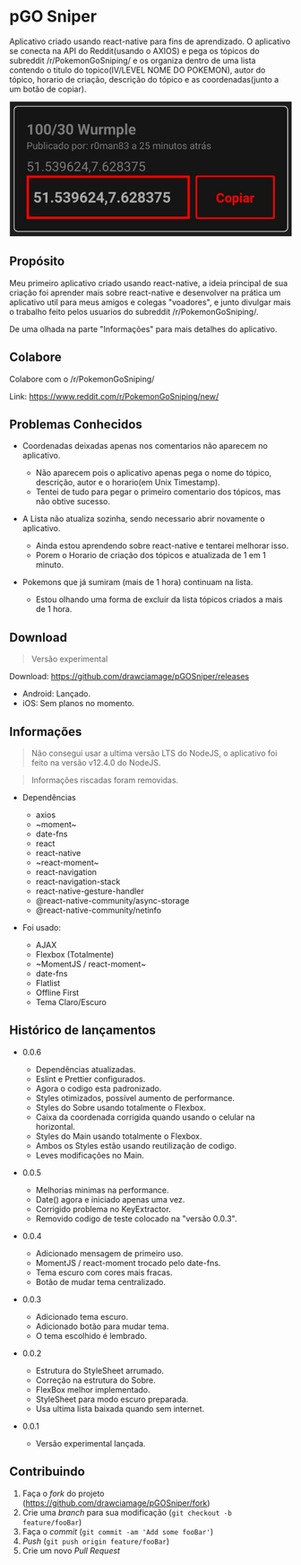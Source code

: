 # pGO Sniper

Aplicativo criado usando react-native para fins de aprendizado. O aplicativo se conecta na API do Reddit(usando o AXIOS) e pega os tópicos do subreddit /r/PokemonGoSniping/ e os organiza dentro de uma lista contendo o titulo do topico(IV/LEVEL  NOME DO POKEMON), autor do tópico, horario de criação, descrição do tópico e as coordenadas(junto a um botão de copiar).

![imagem](img.png?raw=true)

## Propósito

Meu primeiro aplicativo criado usando react-native, a ideia principal de sua criação foi aprender mais sobre react-native e desenvolver na prática um aplicativo util para meus amigos e colegas "voadores", e junto divulgar mais o trabalho feito pelos usuarios do subreddit /r/PokemonGoSniping/.

De uma olhada na parte "Informações" para mais detalhes do aplicativo.

## Colabore

Colabore com o /r/PokemonGoSniping/

Link: https://www.reddit.com/r/PokemonGoSniping/new/

## Problemas Conhecidos

* Coordenadas deixadas apenas nos comentarios não aparecem no aplicativo.
  * Não aparecem pois o aplicativo apenas pega o nome do tópico, descrição, autor e o horario(em Unix Timestamp).
  * Tentei de tudo para pegar o primeiro comentario dos tópicos, mas não obtive sucesso.

* A Lista não atualiza sozinha, sendo necessario abrir novamente o aplicativo.
  * Ainda estou aprendendo sobre react-native e tentarei melhorar isso.
  * Porem o Horario de criação dos tópicos e atualizada de 1 em 1 minuto.

* Pokemons que já sumiram (mais de 1 hora) continuam na lista.
  * Estou olhando uma forma de excluir da lista tópicos criados a mais de 1 hora.

## Download

> Versão experimental

Download: https://github.com/drawciamage/pGOSniper/releases

* Android: Lançado.
* iOS: Sem planos no momento.

## Informações

> Não consegui usar a ultima versão LTS do NodeJS, o aplicativo foi feito na versão v12.4.0 do NodeJS.

> Informações riscadas foram removidas. 

* Dependências
  * axios
  * ~moment~
  * date-fns
  * react
  * react-native
  * ~react-moment~
  * react-navigation
  * react-navigation-stack
  * react-native-gesture-handler
  * @react-native-community/async-storage
  * @react-native-community/netinfo

* Foi usado:
  * AJAX
  * Flexbox (Totalmente)
  * ~MomentJS / react-moment~
  * date-fns
  * Flatlist
  * Offline First
  * Tema Claro/Escuro

## Histórico de lançamentos

* 0.0.6
  * Dependências atualizadas.
  * Eslint e Prettier configurados.
  * Agora o codigo esta padronizado.
  * Styles otimizados, possível  aumento de performance.
  * Styles do Sobre usando totalmente o Flexbox.
  * Caixa da coordenada corrigida quando usando o celular na horizontal.
  * Styles do Main usando totalmente o Flexbox.
  * Ambos os Styles estão usando reutilização de codigo.
  * Leves modificações no Main.
  
* 0.0.5
  * Melhorias minimas na performance.
  * Date() agora e iniciado apenas uma vez.
  * Corrigido problema no KeyExtractor.
  * Removido codigo de teste colocado na "versão 0.0.3".

* 0.0.4
  * Adicionado mensagem de primeiro uso.
  * MomentJS / react-moment trocado pelo date-fns.
  * Tema escuro com cores mais fracas.
  * Botão de mudar tema centralizado.

* 0.0.3
  * Adicionado tema escuro.
  * Adicionado botão para mudar tema.
  * O tema escolhido é lembrado.

* 0.0.2
  * Estrutura do StyleSheet arrumado.
  * Correção na estrutura do Sobre.
  * FlexBox melhor implementado.
  * StyleSheet para modo escuro preparada.
  * Usa ultima lista baixada quando sem internet.

* 0.0.1
    * Versão experimental lançada.

## Contribuindo

1. Faça o _fork_ do projeto (<https://github.com/drawciamage/pGOSniper/fork>)
2. Crie uma _branch_ para sua modificação (`git checkout -b feature/fooBar`)
3. Faça o _commit_ (`git commit -am 'Add some fooBar'`)
4. _Push_ (`git push origin feature/fooBar`)
5. Crie um novo _Pull Request_
